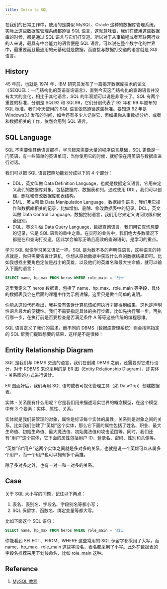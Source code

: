 ```yaml
---
title: Intro to SQL
---
```


在我们的日常工作中，使用的是类似 MySQL、Oracle 这种的数据库管理系统，实际上这些数据库管理系统都遵循 SQL 语言，这就意味着，我们在使用这些数据库的时候，都是通过 SQL 语言与它们打交道。所以对于从事编程或者互联网行业的人来说，最具有中台能力的语言便是 SQL 语言。可以说在整个数字化的世界中，最重要而且最通用的元基础就是数据，而直接与数据打交道的语言就是 SQL 语言。

## History

45 年前，也就是 1974 年，IBM 研究员发布了一篇揭开数据库技术的论文《SEQUEL：一门结构化的英语查询语言》，直到今天这门结构化的查询语言并没有太大的变化，相比于其他语言，SQL 的半衰期可以说是非常长了。SQL 有两个重要的标准，分别是 SQL92 和 SQL99，它们分别代表了 92 年和 99 年颁布的 SQL 标准，我们今天使用的 SQL 语言依然遵循这些标准。要知道 92 年是 Windows3.1 发布的时间，如今还有多少人记得它，但如果你从事数据分析，或者和数据相关的工作，依然会用到 SQL 语言。

## SQL Language

SQL 不需要像其他语言那样，学习起来需要大量的程序语言基础，SQL 更像是一门英语，有一些简单的英语单词，当你使用它的时候，就好像在用英语与数据库进行对话。

我们可以把 SQL 语言按照功能划分成以下的 4 个部分：

- DDL，英文叫做 Data Definition Language，也就是数据定义语言，它用来定义我们的数据库对象，包括数据库、数据表和列。通过使用 DDL，我们可以创建，删除和修改数据库和表结构。
- DML，英文叫做 Data Manipulation Language，数据操作语言，我们用它操作和数据库相关的记录，比如增加、删除、修改数据表中的记录。DCL，英文叫做 Data Control Language，数据控制语言，我们用它来定义访问权限和安全级别。
- DQL，英文叫做 Data Query Language，数据查询语言，我们用它查询想要的记录，它是 SQL 语言的重中之重。在实际的业务中，我们绝大多数情况下都是在和查询打交道，因此学会编写正确且高效的查询语句，是学习的重点。

学习 SQL 就像学习英文语法一样。SQL 是为数不多的声明性语言，这种语言的特点就是，你只需要告诉计算机，你想从原始数据中获取什么样的数据结果即可。比如我想找主要角色定位是战士的英雄，以及他们的英雄名和最大生命值，就可以输入下面的语言：

```sql
SELECT name, hp_max FROM heros WHERE role_main = '战士'
```

这里我定义了 heros 数据表，包括了 name、hp_max、role_main 等字段，具体的数据表我会在后面的课程中作为示例讲解，这里只是做个简单的说明。

你能从这段代码看出，我并没有告诉计算机该如何执行才能得到结果，这也是声明性语言最大的便捷性。我们不需要指定具体的执行步骤，比如先执行哪一步，再执行哪一步，在执行前是否要检查是否满足条件 A 等等这些传统的编程思维。

SQL 语言定义了我们的需求，而不同的 DBMS（数据库管理系统）则会按照指定的 SQL 帮我们提取想要的结果，这样是不是很棒！

## Entity Relationship Diagram

SQL 是我们与 DBMS 交流的语言，我们在创建 DBMS 之前，还需要对它进行设计，对于 RDBMS 来说采用的是 ER 图（Entity Relationship Diagram），即实体 - 关系图的方式进行设计。

ER 图画好后，我们再用 SQL 语句或者可视化管理工具（如 DataGrip）创建数据表。

实体 - 关系图有什么用呢？它是我们用来描述现实世界的概念模型，在这个模型中有 3 个要素：实体、属性、关系。

实体就是我们要管理的对象，属性是标识每个实体的属性，关系则是对象之间的关系。比如我们创建了“英雄”这个实体，那么它下面的属性包括了姓名、职业、最大生命值、初始生命值、最大魔法值、初始魔法值和攻击范围等。同时，我们还有“用户”这个实体，它下面的属性包括用户 ID、登录名、密码、性别和头像等。

“英雄”和“用户”这两个实体之间就是多对多的关系，也就是说一个英雄可以从属多个用户，而一个用户也可以拥有多个英雄。

除了多对多之外，也有一对一和一对多的关系。

## Case

关于 SQL 大小写的问题，记住以下两点：

1. 表名、表别名、字段名、字段别名等都小写；
2. SQL 保留字、函数名、绑定变量等都大写。

比如下面这个 SQL 语句：

```sql
SELECT name, hp_max FROM heros WHERE role_main = '战士'
```

你能看到 SELECT、FROM、WHERE 这些常用的 SQL 保留字都采用了大写，而 name、hp_max、role_main 这些字段名，表名都采用了小写。此外在数据表的字段名推荐采用下划线命名，比如 role_main 这种。

## Reference

1. [MySQL 教程](https://www.runoob.com/mysql/mysql-tutorial.html)
